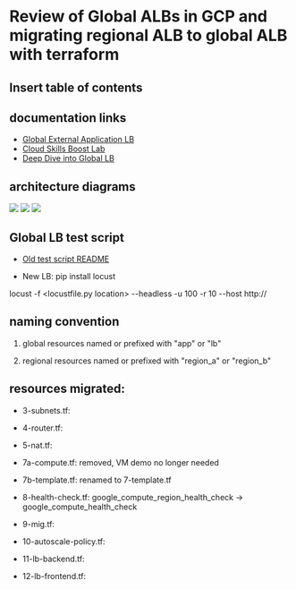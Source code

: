 # Review of Global ALBs in GCP and migrating regional ALB to global ALB with terraform 

## Insert table of contents

## documentation links

- [Global External Application LB](https://cloud.google.com/load-balancing/docs/https/setup-global-ext-https-compute)
- [Cloud Skills Boost Lab](https://www.cloudskillsboost.google/focuses/1232?catalog_rank=%7B%22rank%22%3A2%2C%22num_filters%22%3A0%2C%22has_search%22%3Atrue%7D&parent=catalog&search_id=44407083)
- [Deep Dive into Global LB](https://cloud.google.com/blog/topics/developers-practitioners/google-cloud-global-external-https-load-balancer-deep-dive)

## architecture diagrams
![](https://github.com/aaron-dm-mcdonald/class6.5-notes/blob/main/060325/assets/console-to-tf-map.PNG)
![](https://github.com/aaron-dm-mcdonald/class6.5-notes/blob/main/060325/assets/GCP%2BGlobal%2BLB%2Bcomponents.png)
![](https://github.com/aaron-dm-mcdonald/class6.5-notes/blob/main/060325/assets/global-lb-v2.svg)

## Global LB test script
- [Old test script README](../041925/README.md)

- New LB:
 pip install locust
 
 locust -f <locustfile.py location> --headless -u 100 -r 10 --host http://<LB IP ADDRESS>



## naming convention

1) global resources named or prefixed with "app" or "lb"

2) regional resources named or prefixed with "region_a" or "region_b"

## resources migrated:

- 3-subnets.tf:

- 4-router.tf:

- 5-nat.tf:

- 7a-compute.tf: removed, VM demo no longer needed

- 7b-template.tf: renamed to 7-template.tf

- 8-health-check.tf: google_compute_region_health_check -> google_compute_health_check

- 9-mig.tf:

- 10-autoscale-policy.tf:

- 11-lb-backend.tf:

- 12-lb-frontend.tf:
